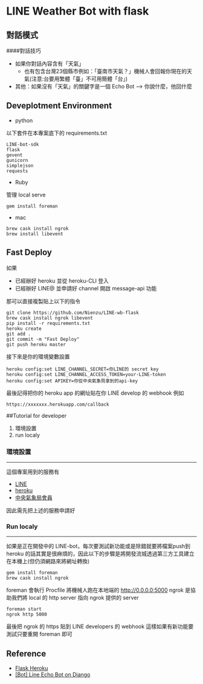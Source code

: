 LINE Weather Bot with flask
======

## 對話模式

####對話技巧

* 如果你對話內容含有「天氣」
	* 也有包含台灣23個縣市例如：「臺南市天氣？」機械人會回報你現在的天氣(注意:台要用繁體「臺」不可用簡體「台」)
* 其他：如果沒有「天氣」的關鍵字是一個 Echo Bot --> 你說什麼，他回什麼

## Deveplotment Environment

* python 

以下套件在本專案底下的 requirements.txt 

```
LINE-bot-sdk
flask
gevent
gunicorn
simplejson
requests
```

* Ruby 

管理 local serve

```
gem install foreman

``` 

* mac 

```
brew cask install ngrok
brew install libevent
```


## Fast Deploy  
如果

* 已經辦好 heroku 並從 heroku-CLI 登入
* 已經辦好 LINE@ 並申請好 channel 開啟 message-api 功能

那可以直接複製貼上以下的指令

```
git clone https://github.com/Nienzu/LINE-wb-flask
brew cask install ngrok libevent
pip install -r requirements.txt
heroku create 
git add .
git commit -m "Fast Deploy"
git push heroku master
```

接下來是你的環境變數設置

```
heroku config:set LINE_CHANNEL_SECRET=你LINE的 secret key
heroku config:set LINE_CHANNEL_ACCESS_TOKEN=your-LINE-token
heroku config:set APIKEY=你從中央氣象局拿到的api-key

```

最後記得把你的 heroku app 的網址貼在你 LINE develop 的 webhook
例如

```
https://xxxxxxx.herokuapp.com/callback
```

##Tutorial for developer
1. 環境設置
2. run localy

### 環境設置
---

這個專案用到的服務有

* [LINE](https://business.LINE.me/zh-hant/)
* [heroku](https://dashboard.heroku.com/)
* [中央氣象局會員](http://opendata.cwb.gov.tw/index)

因此需先把上述的服務申請好

### Run localy
---

如果是正在開發中的 LINE-bot，每次要測試新功能或是除錯就要將檔案push到 heroku 的話其實是很麻煩的，因此以下的步驟是將開發流城透過第三方工具建立在本機上(但仍須網路來將網址轉換)

```
gem install foreman
brew cask install ngrok

```
foreman 會執行 Procfile 將機械人跑在本地端的 http://0.0.0.0:5000
ngrok 是協助我們將 local 的 http server 指向 ngrok 提供的 server

```
foreman start 
ngrok http 5000
```
最後把 ngrok 的 https 貼到 LINE developers 的 webhook
這樣如果有新功能要測試只要重開 foreman 即可  


## Reference

* [Flask Heroku](https://github.com/zachwill/flask_heroku)
* [[Bot] Line Echo Bot on Django](http://lee-w-blog.logdown.com/posts/1134898-line-echo-bot-on-django)
